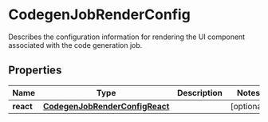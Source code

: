 

# CodegenJobRenderConfig

Describes the configuration information for rendering the UI component associated with the code generation job.

## Properties

| Name | Type | Description | Notes |
|------------ | ------------- | ------------- | -------------|
|**react** | [**CodegenJobRenderConfigReact**](CodegenJobRenderConfigReact.md) |  |  [optional] |



